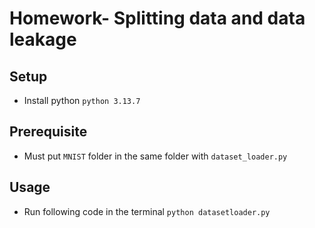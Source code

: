 # Homework- Splitting data and data leakage
## Setup
* Install python
`python 3.13.7`
## Prerequisite
* Must put `MNIST` folder in the same folder with `dataset_loader.py`
## Usage
* Run following code in the terminal
`python datasetloader.py`